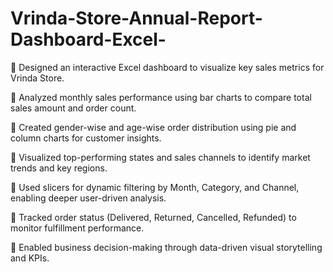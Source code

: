 # Vrinda-Store-Annual-Report-Dashboard-Excel-

📌 Designed an interactive Excel dashboard to visualize key sales metrics for Vrinda Store.

📌 Analyzed monthly sales performance using bar charts to compare total sales amount and order count.

📌 Created gender-wise and age-wise order distribution using pie and column charts for customer insights.

📌 Visualized top-performing states and sales channels to identify market trends and key regions.

📌 Used slicers for dynamic filtering by Month, Category, and Channel, enabling deeper user-driven analysis.

📌 Tracked order status (Delivered, Returned, Cancelled, Refunded) to monitor fulfillment performance.

📌 Enabled business decision-making through data-driven visual storytelling and KPIs.

